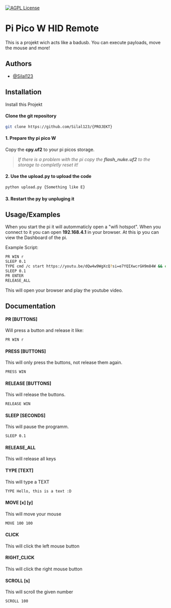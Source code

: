 [![AGPL License](https://img.shields.io/badge/license-AGPL-blue.svg)](http://www.gnu.org/licenses/agpl-3.0)


# Pi Pico W HID Remote
This is a projekt wich acts like a badusb. You can execute payloads, move the mouse and more!
## Authors

- [@Silal123](https://www.github.com/Sial123)


## Installation

Install this Projekt

#### Clone the git repository
```bash
git clone https://github.com/Silal123/{PROJEKT}
```

#### 1. Prepare thy pi pico W
Copy the **cpy.uf2** to your pi picos storage.
> _If there is a problem with the pi copy the **flash_nuke.uf2** to the storage to completly reset it!_

#### 2. Use the upload.py to upload the code
```bash 
python upload.py {Something like E}
```

#### 3. Restart the py by unpluging it
## Usage/Examples
When you start the pi it will autommaticly open a "wifi hotspot". When you connect to it you can open **192.168.4.1** in your browser. At this ip you can view the Dashboard of the pi. 

Example Script:
```bash
PR WIN r
SLEEP 0.1
TYPE cmd /c start https://youtu.be/dQw4w9WgXcQ?si=e7YQIXwcrGH9m84W && exit
SLEEP 0.1
PR ENTER
RELEASE_ALL
```
This will open your browser and play the youtube video.


## Documentation

#### PR [BUTTONS]
Will press a button and release it like:
```bash
PR WIN r
```

#### PRESS [BUTTONS]
This will only press the buttons, not release them again.
```bash
PRESS WIN
```

#### RELEASE [BUTTONS]
This will release the buttons.
```bash
RELEASE WIN
```

#### SLEEP [SECONDS]
This will pause the programm.
```bash
SLEEP 0.1
```

#### RELEASE_ALL
This will release all keys

#### TYPE [TEXT]
This will type a TEXT
```bash
TYPE Hello, this is a text :D
```

#### MOVE [x] [y]
This will move your mouse
```bash
MOVE 100 100
```

#### CLICK
This will click the left mouse button

#### RIGHT_CLICK
This will click the right mouse button

#### SCROLL [s]
This will scroll the given number
```bash
SCROLL 100
```